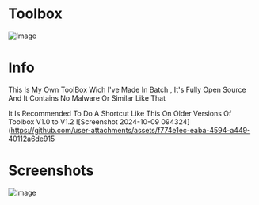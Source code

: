 # Toolbox

![Image](https://github.com/user-attachments/assets/b7dbd5bb-8edf-44c7-9bd1-131ae3142348)


# Info

This Is My Own ToolBox Wich I've Made In Batch , It's Fully Open Source And It Contains No Malware Or Similar Like That

It Is Recommended To Do A Shortcut Like This On Older Versions Of Toolbox V1.0 to V1.2
![Screenshot 2024-10-09 094324](https://github.com/user-attachments/assets/f774e1ec-eaba-4594-a449-40112a6de915

# Screenshots

![image](https://github.com/user-attachments/assets/bded4d0f-63a3-44ae-ad96-ea237411b33d)
